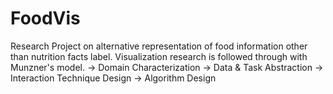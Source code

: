 # FoodVis
Research Project on alternative representation of food information other than nutrition facts label. Visualization research is followed through with Munzner's model. 
-> Domain Characterization
-> Data & Task Abstraction
-> Interaction Technique Design
-> Algorithm Design

